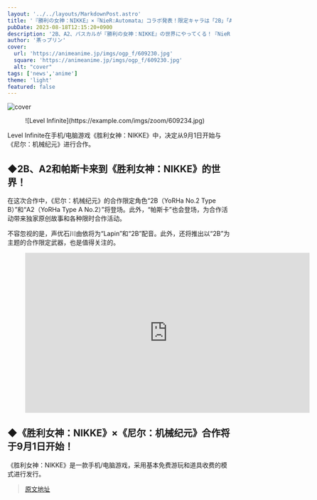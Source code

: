 ```yaml
---
layout: '../../layouts/MarkdownPost.astro'
title: '『勝利の女神：NIKKE』×『NieR:Automata』コラボ発表！限定キャラは「2B」「A2」、さらに「パスカル」も登場'
pubDate: 2023-08-18T12:15:20+0900
description: '2B、A2、パスカルが『勝利の女神：NIKKE』の世界にやってくる！『NieR:Automata』コラボ9月1日開催決定。'
author: '茶っプリン'
cover:
  url: 'https://animeanime.jp/imgs/ogp_f/609230.jpg'
  square: 'https://animeanime.jp/imgs/ogp_f/609230.jpg'
  alt: "cover"
tags: ['news','anime']
theme: 'light'
featured: false
---
```


![cover](https://animeanime.jp/imgs/ogp_f/609230.jpg)

<figure class="ctms-editor-image">![Level Infinite](https://example.com/imgs/zoom/609234.jpg)</figure>
<p>Level Infinite在手机/电脑游戏《胜利女神：NIKKE》中，决定从9月1日开始与《尼尔：机械纪元》进行合作。</p>
<h2>◆2B、A2和帕斯卡来到《胜利女神：NIKKE》的世界！</h2>
<p>在这次合作中，《尼尔：机械纪元》的合作限定角色“2B（YoRHa No.2 Type B）”和“A2（YoRHa Type A No.2）”将登场。此外，“帕斯卡”也会登场，为合作活动带来独家原创故事和各种限时合作活动。</p>
<p>不容忽视的是，声优石川由依将为“Lapin”和“2B”配音。此外，还将推出以“2B”为主题的合作限定武器，也是值得关注的。</p>
<figure class="ctms-editor-youtube"><iframe src="https://www.youtube.com/embed/ryV700pf0Ok?rel=0" width="640" height="360" max-width="100%" frameborder="0" allow="accelerometer; autoplay; encrypted-media; gyroscope; picture-in-picture" allowfullscreen=""></iframe></figure>
<h2>◆《胜利女神：NIKKE》×《尼尔：机械纪元》合作将于9月1日开始！</h2>
<p>《胜利女神：NIKKE》是一款手机/电脑游戏，采用基本免费游玩和道具收费的模式进行发行。</p>

>[原文地址](https://animeanime.jp/article/2023/08/18/79337.html)  